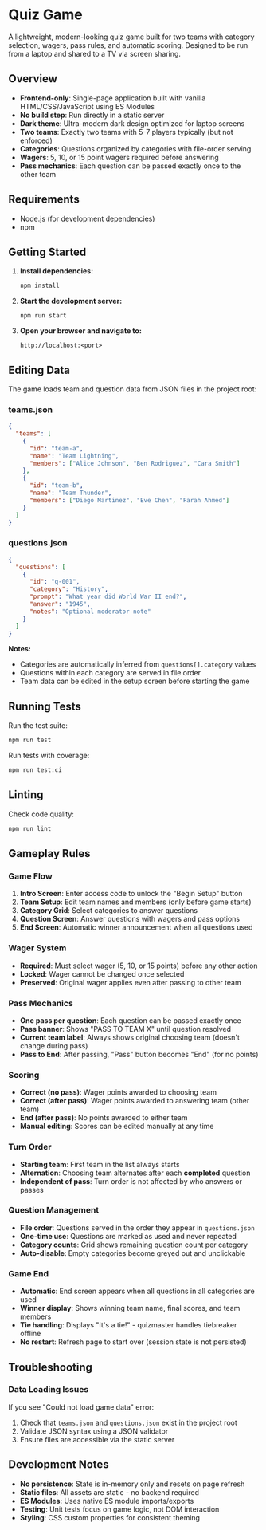 # Quiz Game

A lightweight, modern-looking quiz game built for two teams with category selection, wagers, pass rules, and automatic scoring. Designed to be run from a laptop and shared to a TV via screen sharing.

## Overview

- **Frontend-only**: Single-page application built with vanilla HTML/CSS/JavaScript using ES Modules
- **No build step**: Run directly in a static server
- **Dark theme**: Ultra-modern dark design optimized for laptop screens
- **Two teams**: Exactly two teams with 5-7 players typically (but not enforced)
- **Categories**: Questions organized by categories with file-order serving
- **Wagers**: 5, 10, or 15 point wagers required before answering
- **Pass mechanics**: Each question can be passed exactly once to the other team

## Requirements

- Node.js (for development dependencies)
- npm

## Getting Started

1. **Install dependencies:**
   ```bash
   npm install
   ```

2. **Start the development server:**
   ```bash
   npm run start
   ```

3. **Open your browser and navigate to:**
   ```
   http://localhost:<port>
   ```

## Editing Data

The game loads team and question data from JSON files in the project root:

### teams.json
```json
{
  "teams": [
    {
      "id": "team-a",
      "name": "Team Lightning",
      "members": ["Alice Johnson", "Ben Rodriguez", "Cara Smith"]
    },
    {
      "id": "team-b",
      "name": "Team Thunder",
      "members": ["Diego Martinez", "Eve Chen", "Farah Ahmed"]
    }
  ]
}
```

### questions.json
```json
{
  "questions": [
    {
      "id": "q-001",
      "category": "History",
      "prompt": "What year did World War II end?",
      "answer": "1945",
      "notes": "Optional moderator note"
    }
  ]
}
```

**Notes:**
- Categories are automatically inferred from `questions[].category` values
- Questions within each category are served in file order
- Team data can be edited in the setup screen before starting the game

## Running Tests

Run the test suite:
```bash
npm run test
```

Run tests with coverage:
```bash
npm run test:ci
```

## Linting

Check code quality:
```bash
npm run lint
```

## Gameplay Rules

### Game Flow
1. **Intro Screen**: Enter access code to unlock the "Begin Setup" button
2. **Team Setup**: Edit team names and members (only before game starts)
3. **Category Grid**: Select categories to answer questions
4. **Question Screen**: Answer questions with wagers and pass options
5. **End Screen**: Automatic winner announcement when all questions used

### Wager System
- **Required**: Must select wager (5, 10, or 15 points) before any other action
- **Locked**: Wager cannot be changed once selected
- **Preserved**: Original wager applies even after passing to other team

### Pass Mechanics
- **One pass per question**: Each question can be passed exactly once
- **Pass banner**: Shows "PASS TO TEAM X" until question resolved
- **Current team label**: Always shows original choosing team (doesn't change during pass)
- **Pass to End**: After passing, "Pass" button becomes "End" (for no points)

### Scoring
- **Correct (no pass)**: Wager points awarded to choosing team
- **Correct (after pass)**: Wager points awarded to answering team (other team)
- **End (after pass)**: No points awarded to either team
- **Manual editing**: Scores can be edited manually at any time

### Turn Order
- **Starting team**: First team in the list always starts
- **Alternation**: Choosing team alternates after each **completed** question
- **Independent of pass**: Turn order is not affected by who answers or passes

### Question Management
- **File order**: Questions served in the order they appear in `questions.json`
- **One-time use**: Questions are marked as used and never repeated
- **Category counts**: Grid shows remaining question count per category
- **Auto-disable**: Empty categories become greyed out and unclickable

### Game End
- **Automatic**: End screen appears when all questions in all categories are used
- **Winner display**: Shows winning team name, final scores, and team members
- **Tie handling**: Displays "It's a tie!" - quizmaster handles tiebreaker offline
- **No restart**: Refresh page to start over (session state is not persisted)

## Troubleshooting

### Data Loading Issues
If you see "Could not load game data" error:
1. Check that `teams.json` and `questions.json` exist in the project root
2. Validate JSON syntax using a JSON validator
3. Ensure files are accessible via the static server

## Development Notes

- **No persistence**: State is in-memory only and resets on page refresh
- **Static files**: All assets are static - no backend required
- **ES Modules**: Uses native ES module imports/exports
- **Testing**: Unit tests focus on game logic, not DOM interaction
- **Styling**: CSS custom properties for consistent theming
